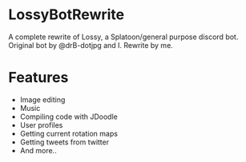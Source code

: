 # LossyBotRewrite

A complete rewrite of Lossy, a Splatoon/general purpose discord bot.
Original bot by @drB-dotjpg and I.
Rewrite by me.

# Features
- Image editing
- Music
- Compiling code with JDoodle
- User profiles
- Getting current rotation maps
- Getting tweets from twitter
- And more..
